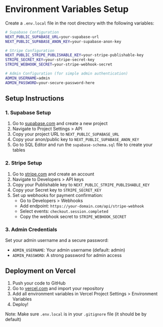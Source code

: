 # Environment Variables Setup

Create a `.env.local` file in the root directory with the following variables:

```bash
# Supabase Configuration
NEXT_PUBLIC_SUPABASE_URL=your-supabase-url
NEXT_PUBLIC_SUPABASE_ANON_KEY=your-supabase-anon-key

# Stripe Configuration
NEXT_PUBLIC_STRIPE_PUBLISHABLE_KEY=your-stripe-publishable-key
STRIPE_SECRET_KEY=your-stripe-secret-key
STRIPE_WEBHOOK_SECRET=your-stripe-webhook-secret

# Admin Configuration (for simple admin authentication)
ADMIN_USERNAME=admin
ADMIN_PASSWORD=your-secure-password-here
```

## Setup Instructions

### 1. Supabase Setup

1. Go to [supabase.com](https://supabase.com) and create a new project
2. Navigate to Project Settings > API
3. Copy your project URL to `NEXT_PUBLIC_SUPABASE_URL`
4. Copy your anon/public key to `NEXT_PUBLIC_SUPABASE_ANON_KEY`
5. Go to SQL Editor and run the `supabase-schema.sql` file to create your tables

### 2. Stripe Setup

1. Go to [stripe.com](https://stripe.com) and create an account
2. Navigate to Developers > API keys
3. Copy your Publishable key to `NEXT_PUBLIC_STRIPE_PUBLISHABLE_KEY`
4. Copy your Secret key to `STRIPE_SECRET_KEY`
5. Set up webhooks for payment confirmation:
   - Go to Developers > Webhooks
   - Add endpoint: `https://your-domain.com/api/stripe-webhook`
   - Select events: `checkout.session.completed`
   - Copy the webhook secret to `STRIPE_WEBHOOK_SECRET`

### 3. Admin Credentials

Set your admin username and a secure password:
- `ADMIN_USERNAME`: Your admin username (default: admin)
- `ADMIN_PASSWORD`: A strong password for admin access

## Deployment on Vercel

1. Push your code to GitHub
2. Go to [vercel.com](https://vercel.com) and import your repository
3. Add all environment variables in Vercel Project Settings > Environment Variables
4. Deploy!

Note: Make sure `.env.local` is in your `.gitignore` file (it should be by default)


